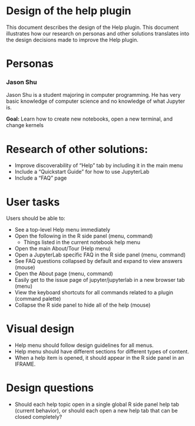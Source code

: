 # Design of the help plugin

This document describes the design of the Help plugin. This document illustrates how our research on personas and other solutions translates into the design decisions made to improve the Help plugin.

# Personas
### Jason Shu
Jason Shu is a student majoring in computer programming. He has very basic knowledge of computer science and no knowledge of what Jupyter is.

**Goal:** Learn how to create new notebooks, open a new terminal, and change kernels

# Research of other solutions:
* Improve discoverability of “Help” tab by including it in the main menu
* Include a “Quickstart Guide” for how to use JupyterLab
* Include a “FAQ” page

# User tasks

Users should be able to:

* See a top-level Help menu immediately
* Open the following in the R side panel (menu, command)
    * Things listed in the current notebook help menu
* Open the main About/Tour (Help menu)
* Open a JupyterLab specific FAQ in the R side panel (menu, command)
* See FAQ questions collapsed by default and expand to view answers (mouse)
* Open the About page (menu, command)
* Easily get to the issue page of jupyter/jupyterlab in a new browser tab (menu)
* View the keyboard shortcuts for all commands related to a plugin (command palette)
* Collapse the R side panel to hide all of the help (mouse)

# Visual design
* Help menu should follow design guidelines for all menus.
* Help menu should have different sections for different types of content.
* When a help item is opened, it should appear in the R side panel in an IFRAME.

# Design questions
* Should each help topic open in a single global R side panel help tab (current behavior), or should each open a new help tab that can be closed completely?
